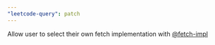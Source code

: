 ```yaml
---
"leetcode-query": patch
---
```


Allow user to select their own fetch implementation with [@fetch-impl](https://github.com/JacobLinCool/fetch-impl)
